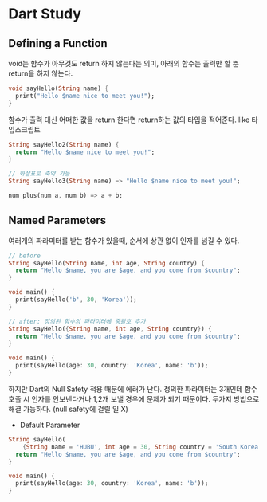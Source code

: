 # Dart Study

## Defining a Function

void는 함수가 아무것도 return 하지 않는다는 의미, 아래의 함수는 출력만 할 뿐 return을 하지 않는다. 
```dart
void sayHello(String name) {
  print("Hello $name nice to meet you!");
}
```

함수가 출력 대신 어떠한 값을 return 한다면 return하는 값의 타입을 적어준다. like 타입스크립트

```dart
String sayHello2(String name) {
  return "Hello $name nice to meet you!";
}

// 화살표로 축약 가능
String sayHello3(String name) => "Hello $name nice to meet you!";

num plus(num a, num b) => a + b;
```

## Named Parameters

여러개의 파라미터를 받는 함수가 있을때, 순서에 상관 없이 인자를 넘길 수 있다.
```dart
// before
String sayHello(String name, int age, String country) {
  return "Hello $name, you are $age, and you come from $country";
}

void main() {
  print(sayHello('b', 30, 'Korea'));
}

// after: 정의된 함수의 파라미터에 중괄호 추가
String sayHello({String name, int age, String country}) {
  return "Hello $name, you are $age, and you come from $country";
}

void main() {
  print(sayHello(age: 30, country: 'Korea', name: 'b'));
}
```

하지만 Dart의 Null Safety 적용 때문에 에러가 난다. 정의한 파라미터는 3개인데 함수 호출 시
인자를 안보낸다거나 1,2개 보낼 경우에 문제가 되기 때문이다. 두가지 방법으로 해결 가능하다. (null safety에 걸릴 일 X)
+ Default Parameter 
```dart
String sayHello(
    {String name = 'HUBU', int age = 30, String country = 'South Korea'}) {
  return "Hello $name, you are $age, and you come from $country";
}

void main() {
  print(sayHello(age: 30, country: 'Korea', name: 'b'));
}
```

